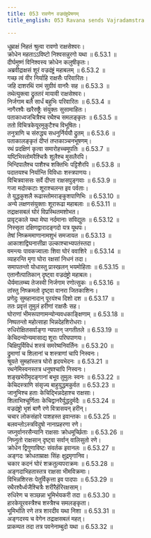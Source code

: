 ```yaml
---
title: 053 रावणेन वज्रदंष्ट्रप्रेषणम्
title_english: 053 Ravana sends Vajradamstra

---
```

<div class="audioEmbed"  caption="श्रीराम-हरिसीताराममूर्ति-घनपाठिभ्यां वचनम्" src="https://archive.org/download/Ramayana-recitation-Sriram-harisItArAmamUrti-Ghanapaati-v2/Kanda_6/Kanda_6_YK-053-Ravana_sends_Vajradamstra_0.mp3"></div>

धूम्राक्षं निहतं श्रुत्वा रावणो राक्षसेश्वरः।  
क्रोधेन महताऽऽविष्टो निश्वसन्नुरगो यथा ॥ 6.53.1 ॥   
दीर्घमुष्णं विनिश्वस्य क्रोधेन कलुषीकृतः।  
अब्रवीद्राक्षसं शूरं वज्रदंष्ट्रं महाबलम् ॥ 6.53.2 ॥   
गच्छ त्वं वीर निर्याहि राक्षसैः परिवारितः।  
जहि दाशरथिं रामं सुग्रीवं वानरैः सह ॥ 6.53.3 ॥   
तथेत्युक्त्वा द्रुततरं मायावी राक्षसेश्वरः।  
निर्जगाम बलै सार्धं बहुभिः परिवारितः ॥ 6.53.4 ॥   
नागैरश्वैः खरैरुष्ट्रैः संयुक्तः सुसामाहितः।  
पताकाध्वजचित्रैश्च रथैश्च समलङ्कृतः ॥ 6.53.5 ॥   
ततो विचित्रकेयूरमुकुटैश्च विभूषितः।  
तनुत्राणि च संरुद्ध्य सधनुर्निर्ययौ द्रुतम् ॥ 6.53.6 ॥   
पताकालङ्कृतं दीप्तं तप्तकाञ्चनभूषणम्।  
रथं प्रदक्षिणं कृत्वा समारोहच्चमूपतिः ॥ 6.53.7 ॥   
यष्टिभिस्तोमरैश्चित्रैः शूलैश्च मुसलैरपि।  
भिन्दिपालैश्च पाशैश्च शक्तिभिः पट्टिशैरपि ॥ 6.53.8 ॥   
पदातयश्च निर्यान्ति विविधाः शस्त्रपाणयः।  
विचित्रवाससः सर्वे दीप्ता राक्षसपुङ्गवाः ॥ 6.53.9 ॥   
गजा मदोत्कटाः शूराश्चलन्त इव पर्वताः।  
ते युद्धकुशलै रूढास्तोमराङ्कुशपाणिभिः ॥ 6.53.10 ॥   
अन्ये लक्षणसंयुक्ताः शूरारूढा महाबलाः ॥ 6.53.11 ॥   
तद्राक्षसबलं घोरं विप्रस्थितमशोभत।  
प्रावृट्काले यथा मेघा नर्दमानाः सविद्युतः ॥ 6.53.12 ॥   
निस्सृता दक्षिणद्वारादङ्गदो यत्र यूथपः।  
तेषां निष्क्रममाणानामशुभं समजायत ॥ 6.53.13 ॥   
आकाशाद्विघनात्तीव्रा उल्काश्चाभ्यपतंस्तदा।  
वमन्त्यः पावकज्वालाः शिवा घोरं ववाशिरे ॥ 6.53.14 ॥   
व्याहरन्ति मृगा घोरा रक्षसां निधनं तदा।  
समापतन्तो योधास्तु प्रास्खलन् भयमोहिताः ॥ 6.53.15 ॥   
एतानौत्पातिकान् दृष्ट्वा वज्रदंष्ट्रो महाबलः।  
धैर्यमालम्ब्य तेजस्वी निर्जगाम रणोत्सुकः ॥ 6.53.16 ॥   
तांस्तु निष्क्रमतो दृष्ट्वा वानरा जितकाशिनः।  
प्रणेदुः सुमहानादान् पूरयंश्च दिशो दश ॥ 6.53.17 ॥   
ततः प्रवृत्तं तुमुलं हरीणां राक्षसैः सह।  
घोराणां भीमरूपाणामन्योन्यवधकाङ्क्षिणाम् ॥ 6.53.18 ॥   
निष्पतन्तो महोत्साहा भिन्नदेहशिरोधराः।  
रुधिरोक्षितसर्वाङ्गा न्यपतन् जगतीतले ॥ 6.53.19 ॥   
केचिदन्योन्यमासाद्य शूराः परिघपाणयः।  
चिक्षिपुर्विविधं शस्त्रं समरेष्वनिवर्तिनः ॥ 6.53.20 ॥   
द्रुमाणां च शिलानां च शस्त्राणां चापि निस्वनः।  
श्रूयते सुमहांस्तत्र घोरो हृदयभेदनः ॥ 6.53.21 ॥   
रथनेमिस्वनस्तत्र धनुषश्चापि निस्वनः।  
शङ्खभेरीमृदङ्गानां बभूव तुमुलः स्वनः ॥ 6.53.22 ॥   
केचिदस्त्राणि संसृज्य बाहुयुद्धमकुर्वत ॥ 6.53.23 ॥   
जानुभिश्च हताः केचिद्भिन्नदेहाश्च राक्षसाः।  
शिलाभिश्चूर्णिताः केचिद्वानरैर्युद्धदुर्मदैः ॥ 6.53.24 ॥   
वज्रदंष्ट्रो भृशं बाणै रणे वित्रासयन् हरीन्।  
चचार लोकसंहारे पाशहस्त इवान्तकः ॥ 6.53.25 ॥   
बलवन्तोऽस्त्रविदुषो नानाप्रहरणा रणे।  
जघ्नुर्वानरसैन्यानि राक्षसाः क्रोधमूर्च्छिताः ॥ 6.53.26 ॥   
निघ्नुतो राक्षसान् दृष्ट्वा सर्वान् वालिसुतो रणे।  
क्रोधेन द्विगुणाविष्टः संवर्तक इवानलः ॥ 6.53.27 ॥   
अङ्गदः क्रोधताम्राक्षः सिंहः क्षुद्रमृगानिव।  
चकार कदनं घोरं शक्रतुल्यपराक्रमः ॥ 6.53.28 ॥   
अङ्गदाभिहतास्तत्र राक्षसा भीमविक्रमाः।  
विभिन्नशिरसः पेतुर्विकृत्ता इव पादपाः ॥ 6.53.29 ॥   
रथैरश्वैर्ध्वजैश्चित्रैः शरीरैर्हरिरक्षसाम्।  
रुधिरेण च सञ्छन्ना भूमिर्भयकरी तदा ॥ 6.53.30 ॥   
हारकेयूरवस्त्रैश्च शस्त्रैश्च समलङ्कृता।  
भूमिर्भाति रणे तत्र शारदीव यथा निशा ॥ 6.53.31 ॥   
अङ्गदस्य च वेगेन तद्राक्षसबलं महत्।  
प्राकम्पत तदा तत्र पवनेनाम्बुदो यथा ॥ 6.53.32 ॥   